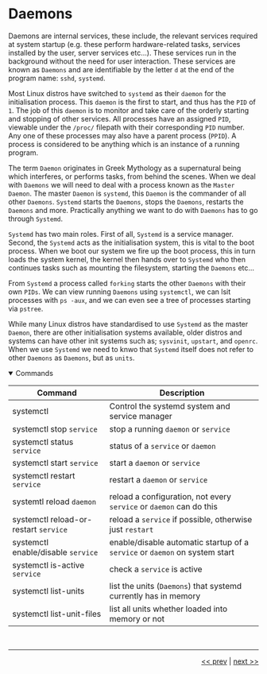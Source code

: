 # Daemons

Daemons are internal services, these include, the relevant services required at system startup (e.g. these perform hardware-related tasks, services installed by the user, server services etc...). These services run in the background without the need for user interaction. These services are known as `Daemons` and are identifiable by the letter `d` at the end of the program name: `sshd`, `systemd`.

Most Linux distros have switched to `systemd` as their `daemon` for the initialisation process. This `daemon` is the first to start, and thus has the `PID` of `1`. The job of this `daemon` is to monitor and take care of the orderly starting and stopping of other services. All processes have an assigned `PID`, viewable under the `/proc/` filepath with their corresponding `PID` number. Any one of these processes may also have a parent process (`PPID`). A process is considered to be anything which is an instance of a running program.

The term `Daemon` originates in Greek Mythology as a supernatural being which interferes, or performs tasks, from behind the scenes. When we deal with `Daemons` we will need to deal with  a process known as the `Master Daemon`. The master `Daemon` is `systemd`, this `Daemon` is the commander of all other `Daemons`. `Systemd` starts the `Daemons`, stops the `Daemons`, restarts the `Daemons` and more. Practically anything we want to do with `Daemons` has to go through `Systemd`.

`Systemd` has two main roles. First of all, `Systemd` is a service manager. Second, the `Systemd` acts as the initialisation system, this is vital to the boot process. When we boot our system we fire up the boot process, this in turn loads the system kernel, the kernel then hands over to `Systemd` who then continues tasks such as mounting the filesystem, starting the `Daemons` etc...

From `Systemd` a process called `forking` starts the other `Daemons` with their own `PIDs`. We can view running `Daemons` using `systemctl`, we can lsit processes with `ps -aux`, and we can even see a tree of processes starting via `pstree`.

While many Linux distros have standardised to use `Systemd` as the master `Daemon`, there are other initialisation systems available, older distros and systems can have other init systems such as; `sysvinit`, `upstart`, and `openrc`. When we use `Systemd` we need to knwo that `Systemd` itself does not refer to other `Daemons` as `Daemons`, but as `units`.

<details open>
<summary>Commands</summary>

<div align="center">

| Command | Description |
| --- | --- |
| systemctl | Control the systemd system and service manager |
| systemctl stop `service` | stop a running `daemon` or `service` |
| systemctl status `service` | status of a `service` or `daemon` |
| systemctl start `service` | start a `daemon` or `service`|
| systemctl restart `service` | restart a `daemon` or `service` |
 systemtl reload `daemon` | reload a configuration, not every `service` or `daemon` can do this |
 | systemctl reload-or-restart `service` | reload a `service` if possible, otherwise just `restart` |
 | systemctl enable/disable `service` | enable/disable automatic startup of a `service` or `daemon` on system start |
| systemctl is-active `service` | check a `service` is active |
| systemctl list-units | list the units (`Daemons`) that systemd currently has in memory |
| systemctl list-unit-files | list all units whether loaded into memory or not |

</div>

</details>

<br />

___

<div align="right">

[<< prev](./11_packageManagement.md) | [next >>](./12_daemons.md)
</div>